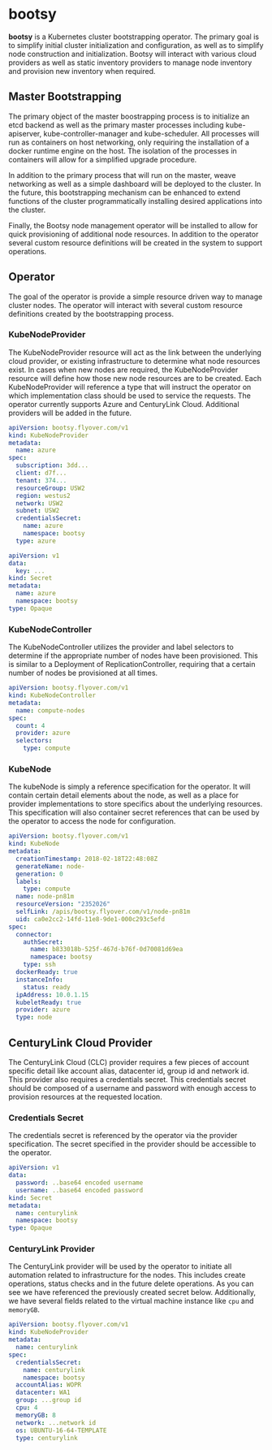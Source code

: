 # bootsy
**bootsy** is a Kubernetes cluster bootstrapping operator. The primary goal is to simplify initial cluster initialization and configuration, as well as to simplify node construction and initialization. Bootsy will interact with various cloud providers as well as static inventory providers to manage node inventory and provision new inventory when required. 

## Master Bootstrapping
The primary object of the master boostrapping process is to initialize an etcd backend as well as the primary master processes including kube-apiserver, kube-controller-manager and kube-scheduler. All processes will run as containers on host networking, only requiring the installation of a docker runtime engine on the host. The isolation of the processes in containers will allow for a simplified upgrade procedure.

In addition to the primary process that will run on the master, weave networking as well as a simple dashboard will be deployed to the cluster. In the future, this bootstrapping mechanism can be enhanced to extend functions of the cluster programmatically installing desired applications into the cluster.

Finally, the Bootsy node management operator will be installed to allow for quick provisioning of additional node resources. In addition to the operator several custom resource definitions will be created in the system to support operations.

##  Operator
The goal of the operator is provide a simple resource driven way to manage cluster nodes. The operator will interact with several custom resource definitions created by the bootstrapping process.

### KubeNodeProvider
The KubeNodeProvider resource will act as the link between the underlying cloud provider, or existing infrastructure to determine what node resources exist. In cases when new nodes are required, the KubeNodeProvider resource will define how those new node resources are to be created. Each KubeNodeProvider will reference a type that will instruct the operator on which implementation class should be used to service the requests. The operator currently supports Azure and CenturyLink Cloud. Additional providers will be added in the future.

```yaml
apiVersion: bootsy.flyover.com/v1
kind: KubeNodeProvider
metadata:
  name: azure
spec:
  subscription: 3dd...
  client: d7f...
  tenant: 374...
  resourceGroup: USW2
  region: westus2
  network: USW2
  subnet: USW2
  credentialsSecret:
    name: azure
    namespace: bootsy
  type: azure
``` 

```yaml
apiVersion: v1
data:
  key: ...
kind: Secret
metadata:
  name: azure
  namespace: bootsy
type: Opaque
```

### KubeNodeController
The KubeNodeController utilizes the provider and label selectors to determine if the appropriate number of nodes have been provisioned. This is similar to a Deployment of ReplicationController, requiring that a certain number of nodes be provisioned at all times.

```yaml
apiVersion: bootsy.flyover.com/v1
kind: KubeNodeController
metadata:
  name: compute-nodes
spec:
  count: 4
  provider: azure
  selectors:
    type: compute
```

### KubeNode
The kubeNode is simply a reference specification for the operator. It will contain certain detail elements about the node, as well as a place for provider implementations to store specifics about the underlying resources. This specification will also container secret references that can be used by the operator to access the node for configuration.

```yaml
apiVersion: bootsy.flyover.com/v1
kind: KubeNode
metadata:
  creationTimestamp: 2018-02-18T22:48:08Z
  generateName: node-
  generation: 0
  labels:
    type: compute
  name: node-pn81m
  resourceVersion: "2352026"
  selfLink: /apis/bootsy.flyover.com/v1/node-pn81m
  uid: ca0e2cc2-14fd-11e8-9de1-000c293c5efd
spec:
  connector:
    authSecret:
      name: b833018b-525f-467d-b76f-0d70081d69ea
      namespace: bootsy
    type: ssh
  dockerReady: true
  instanceInfo:
    status: ready
  ipAddress: 10.0.1.15
  kubeletReady: true
  provider: azure
  type: node
```

## CenturyLink Cloud Provider
The CenturyLink Cloud (CLC) provider requires a few pieces of account specific detail like account alias, datacenter id, group id and network id. This provider also requires a credentials secret. This credentials secret should be composed of a username and password with enough access to provision resources at the requested location.

### Credentials Secret
The credentials secret is referenced by the operator via the provider specification. The secret specified in the provider should be accessible to the operator.

```yaml
apiVersion: v1
data:
  password: ..base64 encoded username
  username: ..base64 encoded password
kind: Secret
metadata:
  name: centurylink
  namespace: bootsy
type: Opaque
```

### CenturyLink Provider
The CenturyLink provider will be used by the operator to initiate all automation related to infrastructure for the nodes. This includes create operations, status checks and in the future delete operations. As you can see we have referenced the previously created secret below. Additionally, we have several fields related to the virtual machine instance like `cpu` and `memoryGB`.

```yaml
apiVersion: bootsy.flyover.com/v1
kind: KubeNodeProvider
metadata:
  name: centurylink
spec:
  credentialsSecret:
    name: centurylink
    namespace: bootsy
  accountAlias: WOPR
  datacenter: WA1
  group: ...group id
  cpu: 4
  memoryGB: 8
  network: ...network id
  os: UBUNTU-16-64-TEMPLATE
  type: centurylink
```